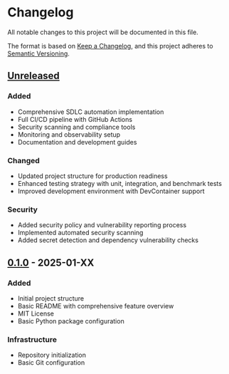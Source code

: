 # Changelog

All notable changes to this project will be documented in this file.

The format is based on [Keep a Changelog](https://keepachangelog.com/en/1.0.0/),
and this project adheres to [Semantic Versioning](https://semver.org/spec/v2.0.0.html).

## [Unreleased]

### Added
- Comprehensive SDLC automation implementation
- Full CI/CD pipeline with GitHub Actions
- Security scanning and compliance tools
- Monitoring and observability setup
- Documentation and development guides

### Changed
- Updated project structure for production readiness
- Enhanced testing strategy with unit, integration, and benchmark tests
- Improved development environment with DevContainer support

### Security
- Added security policy and vulnerability reporting process
- Implemented automated security scanning
- Added secret detection and dependency vulnerability checks

## [0.1.0] - 2025-01-XX

### Added
- Initial project structure
- Basic README with comprehensive feature overview
- MIT License
- Basic Python package configuration

### Infrastructure
- Repository initialization
- Basic Git configuration

[Unreleased]: https://github.com/your-org/reflexion-agent-boilerplate/compare/v0.1.0...HEAD
[0.1.0]: https://github.com/your-org/reflexion-agent-boilerplate/releases/tag/v0.1.0